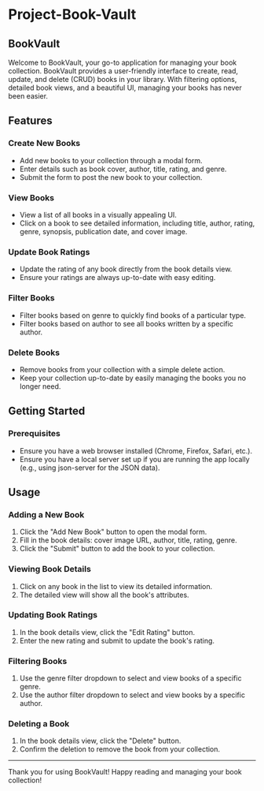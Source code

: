 # Project-Book-Vault

## BookVault

Welcome to BookVault, your go-to application for managing your book collection. BookVault provides a user-friendly interface to create, read, update, and delete (CRUD) books in your library. With filtering options, detailed book views, and a beautiful UI, managing your books has never been easier.

## Features

### Create New Books
- Add new books to your collection through a modal form.
- Enter details such as book cover, author, title, rating, and genre.
- Submit the form to post the new book to your collection.

### View Books
- View a list of all books in a visually appealing UI.
- Click on a book to see detailed information, including title, author, rating, genre, synopsis, publication date, and cover image.

### Update Book Ratings
- Update the rating of any book directly from the book details view.
- Ensure your ratings are always up-to-date with easy editing.

### Filter Books
- Filter books based on genre to quickly find books of a particular type.
- Filter books based on author to see all books written by a specific author.

### Delete Books
- Remove books from your collection with a simple delete action.
- Keep your collection up-to-date by easily managing the books you no longer need.

## Getting Started

### Prerequisites
- Ensure you have a web browser installed (Chrome, Firefox, Safari, etc.).
- Ensure you have a local server set up if you are running the app locally (e.g., using json-server for the JSON data).


## Usage

### Adding a New Book
1. Click the "Add New Book" button to open the modal form.
2. Fill in the book details: cover image URL, author, title, rating, genre.
3. Click the "Submit" button to add the book to your collection.

### Viewing Book Details
1. Click on any book in the list to view its detailed information.
2. The detailed view will show all the book's attributes.

### Updating Book Ratings
1. In the book details view, click the "Edit Rating" button.
2. Enter the new rating and submit to update the book's rating.

### Filtering Books
1. Use the genre filter dropdown to select and view books of a specific genre.
2. Use the author filter dropdown to select and view books by a specific author.

### Deleting a Book
1. In the book details view, click the "Delete" button.
2. Confirm the deletion to remove the book from your collection.




---

Thank you for using BookVault! Happy reading and managing your book collection!